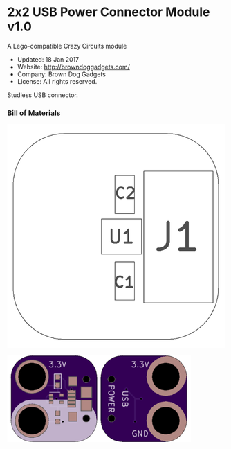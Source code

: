 <!--- start title --->
# 2x2 USB Power Connector Module v1.0
A Lego-compatible Crazy Circuits module

- Updated: 18 Jan 2017
- Website: http://browndoggadgets.com/
- Company: Brown Dog Gadgets
- License: All rights reserved.
<!--- end title --->

Studless USB connector. 

### Bill of Materials

<!--- bom start --->
<!--- bom end --->

![Assembly Diagram](assembly.png)

![Gerber Preview](preview.png)

